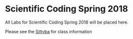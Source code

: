 # Scientific Coding Spring 2018
All Labs for Scientific Coding Spring 2018 will be placed here.

Please see the [Sittyba](Sittyba.pdf) for class information

